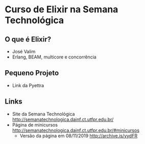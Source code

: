 # Curso de Elixir na Semana Technológica

## O que é Elixir?

- José Valim
- Erlang, BEAM, multicore e concorrência


## Pequeno Projeto

- Link da Pyettra


## Links

- Site da Semana Technológica http://semanatechnologica.dainf.ct.utfpr.edu.br/
- Página de minicursos http://semanatechnologica.dainf.ct.utfpr.edu.br/#minicursos
  - Versão da página em 08/11/2019 http://archive.is/yydFR
